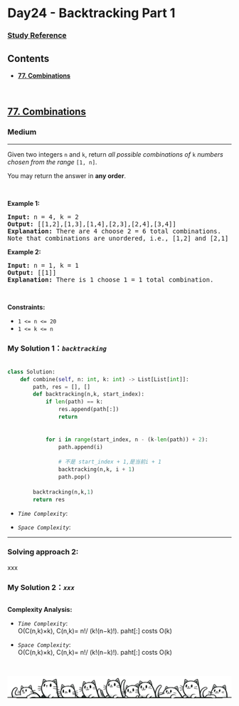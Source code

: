 # Day24 - Backtracking Part 1

### [Study Reference](https://programmercarl.com/%E5%9B%9E%E6%BA%AF%E7%AE%97%E6%B3%95%E7%90%86%E8%AE%BA%E5%9F%BA%E7%A1%80.html)  


## Contents
* **[77. Combinations](#77)**


<br>
<h2 id = "77"><a href="https://leetcode.com/problems/combinations">77. Combinations</a></h2><h3>Medium</h3><hr><p>Given two integers <code>n</code> and <code>k</code>, return <em>all possible combinations of</em> <code>k</code> <em>numbers chosen from the range</em> <code>[1, n]</code>.</p>

<p>You may return the answer in <strong>any order</strong>.</p>

<p>&nbsp;</p>
<p><strong class="example">Example 1:</strong></p>

<pre>
<strong>Input:</strong> n = 4, k = 2
<strong>Output:</strong> [[1,2],[1,3],[1,4],[2,3],[2,4],[3,4]]
<strong>Explanation:</strong> There are 4 choose 2 = 6 total combinations.
Note that combinations are unordered, i.e., [1,2] and [2,1] are considered to be the same combination.
</pre>

<p><strong class="example">Example 2:</strong></p>

<pre>
<strong>Input:</strong> n = 1, k = 1
<strong>Output:</strong> [[1]]
<strong>Explanation:</strong> There is 1 choose 1 = 1 total combination.
</pre>

<p>&nbsp;</p>
<p><strong>Constraints:</strong></p>

<ul>
	<li><code>1 &lt;= n &lt;= 20</code></li>
	<li><code>1 &lt;= k &lt;= n</code></li>
</ul>



### My Solution 1：_`backtracking`_  

  
```python

class Solution:
    def combine(self, n: int, k: int) -> List[List[int]]:
        path, res = [], []
        def backtracking(n,k, start_index):
            if len(path) == k:
                res.append(path[:])
                return 
            

            for i in range(start_index, n - (k-len(path)) + 2):
                path.append(i)

                # 不是 start_index + 1,是当前i + 1
                backtracking(n,k, i + 1) 
                path.pop()
        
        backtracking(n,k,1)
        return res
```


- *`Time Complexity`*:<br>

  
- *`Space Complexity`*:<br>
---
  
### Solving approach 2:  


xxx

 
### My Solution 2：_`xxx`_  

  
```python


```


**Complexity Analysis:**  

- *`Time Complexity`*:<br>
O(C(n,k)×k), C(n,k)= n!/ (k!(n−k)!). paht[:] costs O(k)
  
- *`Space Complexity`*:<br>
O(C(n,k)×k), C(n,k)= n!/ (k!(n−k)!). paht[:] costs O(k)

<br>

![Dividing Line](https://github.com/samuelusc/Algomuscle/blob/main/assets/CatDividing.png)
<br>










